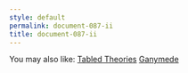 ```yaml
---
style: default
permalink: document-087-ii
title: document-087-ii
---
```

You may also like:
[Tabled Theories](http://scp-wiki.net/tabled-theories)
[Ganymede](http://scp-wiki.net/ganymede)